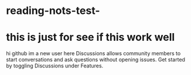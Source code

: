 # reading-nots-test-
# this is just for see if this work well 
hi github im a new user here 
Discussions allows community members to start conversations and ask questions without opening issues. Get started by toggling Discussions under Features.
